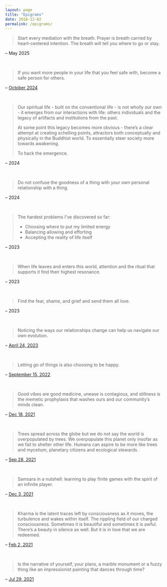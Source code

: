 ```yaml
---
layout: page
title: "Epigrams"
date: 2018-12-02
permalink: /epigrams/
---
```


> Start every mediation with the breath. Prayer is breath carried by heart-centered intention. The breath will tell you where to go or stay.

– May 2025

<br>

> If you want more people in your life that you feel safe with, become a safe person for others.

– [October 2024](https://x.com/kharmabum/status/1845494676863746206)

<br> 
 
> Our spiritual life - built on the conventional life - is not wholly our own - it emerges from our interactions with life: others individuals and the legacy of artifacts and institutions from the past.
>
> At some point this legacy becomes more obvious - there’s a clear attempt at creating schelling points, attractors both conceptually and physically in the Buddhist world. To essentially steer society more towards awakening.
>
> To hack the emergence.

– 2024

<br>

> Do not confuse the goodness of a thing with your own personal relationship with a thing.

– 2024

<br>

> The hardest problems I've discovered so far:
>
> - Choosing where to put my limited energy
> - Balancing allowing and efforting
> - Accepting the reality of life itself

– 2023

<br>

> When life leaves and enters this world, attention and the ritual that supports it find their highest resonance.

– 2023

<br>

> Find the fear, shame, and grief and send them all love.

– 2023

<br>

> Noticing the ways our relationships change can help us navigate our own evolution.

– [April 24, 2023](https://twitter.com/kharmabum/status/1650698722865745926)

<br>

> Letting go of things is also choosing to be happy.

– [September 15, 2022](https://twitter.com/kharmabum/status/1570668338233348102)

<br>

> Good vibes are good medicine, unease is contagious, and stillness is the memetic prophylaxis that washes ours and our community’s minds clean.

– [Dec 18, 2021](https://twitter.com/kharmabum/status/1472452127372894211)

<br>

> Trees spread across the globe but we do not say the world is overpopulated by trees. We overpopulate this planet only insofar as we fail to shelter other life. Humans can aspire to be more like trees and mycelium, planetary citizens and ecological stewards.

– [Sep 28, 2021](https://twitter.com/kharmabum/status/1442933406984130563)

<br>

> Samsara in a nutshell: learning to play finite games with the spirit of an infinite player.

– [Dec 3, 2021](https://twitter.com/kharmabum/status/1466844612266369024)

<br>

> Kharma is the latent traces left by consciousness as it moves, the turbulence and wakes within itself. The rippling field of our charged consciousness. Sometimes it is beautiful and sometimes it is awful. There’s a beauty in silence as well. But it is in love that we are redeemed.

– [Feb 2, 2021](https://twitter.com/kharmabum/status/1356840010071199748)

<br>

> Is the narrative of yourself, your plans, a marble monument or a fuzzy thing like an impressionist painting that dances through time?

– [Jul 29, 2021](https://twitter.com/kharmabum/status/1420941599769432068)
